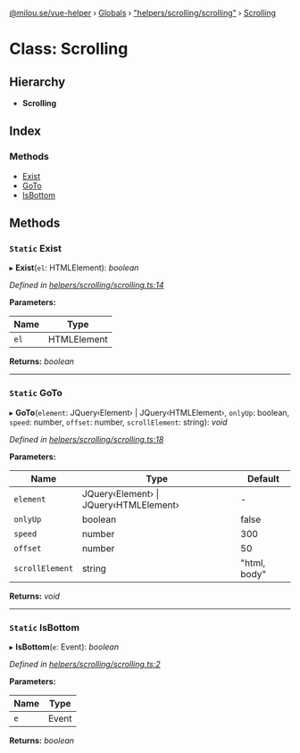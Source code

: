 [@milou.se/vue-helper](../README.md) › [Globals](../globals.md) › ["helpers/scrolling/scrolling"](../modules/_helpers_scrolling_scrolling_.md) › [Scrolling](_helpers_scrolling_scrolling_.scrolling.md)

# Class: Scrolling

## Hierarchy

* **Scrolling**

## Index

### Methods

* [Exist](_helpers_scrolling_scrolling_.scrolling.md#static-exist)
* [GoTo](_helpers_scrolling_scrolling_.scrolling.md#static-goto)
* [IsBottom](_helpers_scrolling_scrolling_.scrolling.md#static-isbottom)

## Methods

### `Static` Exist

▸ **Exist**(`el`: HTMLElement): *boolean*

*Defined in [helpers/scrolling/scrolling.ts:14](https://github.com/milou-se/milou-vue-helper/blob/83c1a21/src/helpers/scrolling/scrolling.ts#L14)*

**Parameters:**

Name | Type |
------ | ------ |
`el` | HTMLElement |

**Returns:** *boolean*

___

### `Static` GoTo

▸ **GoTo**(`element`: JQuery‹Element› | JQuery‹HTMLElement›, `onlyUp`: boolean, `speed`: number, `offset`: number, `scrollElement`: string): *void*

*Defined in [helpers/scrolling/scrolling.ts:18](https://github.com/milou-se/milou-vue-helper/blob/83c1a21/src/helpers/scrolling/scrolling.ts#L18)*

**Parameters:**

Name | Type | Default |
------ | ------ | ------ |
`element` | JQuery‹Element› &#124; JQuery‹HTMLElement› | - |
`onlyUp` | boolean | false |
`speed` | number | 300 |
`offset` | number | 50 |
`scrollElement` | string | "html, body" |

**Returns:** *void*

___

### `Static` IsBottom

▸ **IsBottom**(`e`: Event): *boolean*

*Defined in [helpers/scrolling/scrolling.ts:2](https://github.com/milou-se/milou-vue-helper/blob/83c1a21/src/helpers/scrolling/scrolling.ts#L2)*

**Parameters:**

Name | Type |
------ | ------ |
`e` | Event |

**Returns:** *boolean*
